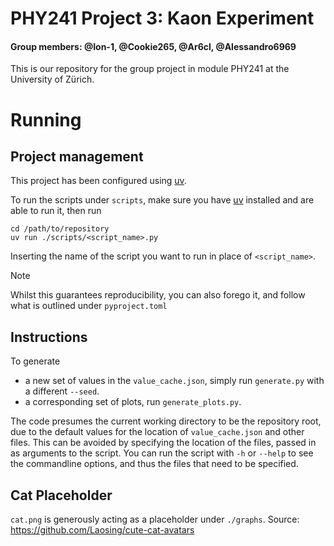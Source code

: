 # PHY241 Project 3: Kaon Experiment

#### Group members: @Ion-1, @Cookie265, @Ar6cl, @Alessandro6969

This is our repository for the group project in module PHY241 at the University of Zürich.

# Running

## Project management

This project has been configured using [uv](https://github.com/astral-sh/uv).

To run the scripts under `scripts`, make sure you have 
[uv](https://github.com/astral-sh/uv?tab=readme-ov-file#installation) 
installed and are able to run it, then run
```
cd /path/to/repository
uv run ./scripts/<script_name>.py
```
Inserting the name of the script you want to run in place of `<script_name>`.

> [!NOTE]
> Whilst this guarantees reproducibility, you can also forego it, 
> and follow what is outlined under `pyproject.toml`

## Instructions
To generate
 - a new set of values in the `value_cache.json`, simply run `generate.py` with a different `--seed`.
 - a corresponding set of plots, run `generate_plots.py`.

The code presumes the current working directory to be the repository root, due to the default
values for the location of `value_cache.json` and other files. This can be avoided by specifying
the location of the files, passed in as arguments to the script. You can run the script with
`-h` or `--help` to see the commandline options, and thus the files that need to be specified.

## Cat Placeholder
`cat.png` is generously acting as a placeholder under `./graphs`. Source:
https://github.com/Laosing/cute-cat-avatars
